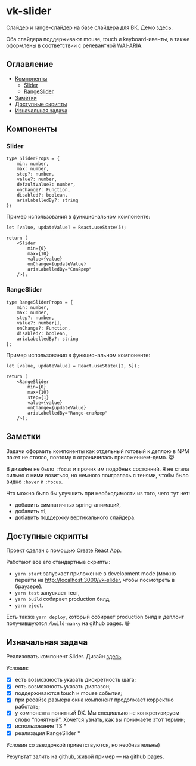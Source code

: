 # vk-slider

Слайдер и range-слайдер на базе слайдера для ВК. Демо [здесь](http://eugpoloz.github.io/vk-slider).

Оба слайдера поддерживают mouse, touch и keyboard-ивенты, а также оформлены в соответствии с релевантной [WAI-ARIA](w3.org/TR/wai-aria-practices/#slider).

## Оглавление

- [Компоненты](#компоненты)
  - [Slider](#slider)
  - [RangeSlider](#rangeslider)
- [Заметки](#заметки)
- [Доступные скрипты](#доступные-скрипты)
- [Изначальная задача](#изначальная-задача)

## Компоненты

### Slider

```
type SliderProps = {
    min: number,
    max: number,
    step?: number,
    value?: number,
    defaultValue?: number,
    onChange?: Function,
    disabled?: boolean,
    ariaLabelledBy?: string
};
```

Пример использования в функциональном компоненте:

```
let [value, updateValue] = React.useState(5);

return (
    <Slider
        min={0}
        max={10}
        value={value}
        onChange={updateValue}
        ariaLabelledBy="Слайдер"
    />);
```

### RangeSlider

```
type RangeSliderProps = {
    min: number,
    max: number,
    step?: number,
    value?: number[],
    onChange?: Function,
    disabled?: boolean,
    ariaLabelledBy?: string
};
```

Пример использования в функциональном компоненте:

```
let [value, updateValue] = React.useState([2, 5]);

return (
    <RangeSlider
        min={0}
        max={10}
        step={1}
        value={value}
        onChange={updateValue}
        ariaLabelledBy="Range-слайдер"
    />);
```

## Заметки

Задачи оформить компоненты как отдельный готовый к деплою в NPM пакет не стояло, поэтому я ограничилась приложением-демо. 😸

В дизайне не было `:focus` и прочих им подобных состояний. Я не стала сильно с ними возиться, но немного поигралась с тенями, чтобы было видно `:hover` и `:focus`.

Что можно было бы улучшить при необходимости из того, чего тут нет:

- добавить симпатичных spring-анимаций,
- добавить rtl,
- добавить поддержку вертикального слайдера.

## Доступные скрипты

Проект сделан с помощью [Create React App](https://github.com/facebook/create-react-app).

Работают все его стандартные скрипты:

- `yarn start` запускает приложение в development mode (можно перейти на [http://localhost:3000/vk-slider](http://localhost:3000/vk-slider), чтобы посмотреть в браузере).
- `yarn test` запускает тест,
- `yarn build` собирает production билд,
- `yarn eject`.

Есть также `yarn deploy`, который собирает production билд и деплоит получившуются `/build-папку` на github pages. 😀

## Изначальная задача

Реализовать компонент Slider. Дизайн [здесь](https://www.figma.com/file/JkJtNthpXtXFzR6gVS17Ll/Test).

Условия:

- [x] есть возможность указать дискретность шага;
- [x] есть возможность указать диапазон;
- [x] поддерживаются touch и mouse события;
- [x] при ресайзе размера окна компонент продолжает корректно работать;
- [x] у компонента понятный DX. Мы специально не конкретизируем слово “понятный”. Хочется узнать, как вы понимаете этот термин;
- [x] использование TS \*
- [x] реализация RangeSlider \*

Условия со звездочкой приветствуются, но необязательны)

Результат залить на github, живой пример — на github pages.
